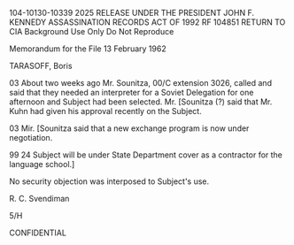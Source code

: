 104-10130-10339
2025 RELEASE UNDER THE PRESIDENT JOHN F. KENNEDY ASSASSINATION RECORDS ACT OF 1992
RF
104851
RETURN TO CIA
Background Use Only
Do Not Reproduce

Memorandum for the File
13 February 1962

TARASOFF, Boris

03
About two weeks ago Mr. Sounitza, 00/C extension 3026, called
and said that they needed an interpreter for a Soviet Delegation
for one afternoon and Subject had been selected. Mr. [Sounitza (?)
said that Mr. Kuhn had given his approval recently on the Subject.

03
Mir. [Sounitza said that a new exchange program is now under
negotiation.

99 24
Subject will be under State Department cover as a contractor for
the language school.]

No security objection was interposed to Subject's use.

R. C. Svendiman

5/H

CONFIDENTIAL
